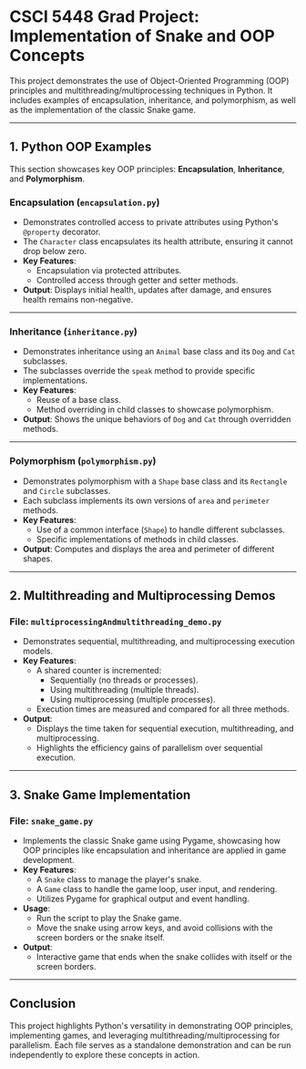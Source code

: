 # CSCI 5448 Grad Project: Implementation of Snake and OOP Concepts
This project demonstrates the use of Object-Oriented Programming (OOP) principles and multithreading/multiprocessing techniques in Python. It includes examples of encapsulation, inheritance, and polymorphism, as well as the implementation of the classic Snake game.

---

## **1. Python OOP Examples**
This section showcases key OOP principles: **Encapsulation**, **Inheritance**, and **Polymorphism**.

### **Encapsulation (`encapsulation.py`)**
- Demonstrates controlled access to private attributes using Python's `@property` decorator.
- The `Character` class encapsulates its health attribute, ensuring it cannot drop below zero.
- **Key Features**:
  - Encapsulation via protected attributes.
  - Controlled access through getter and setter methods.
- **Output**:
  Displays initial health, updates after damage, and ensures health remains non-negative.

---

### **Inheritance (`inheritance.py`)**
- Demonstrates inheritance using an `Animal` base class and its `Dog` and `Cat` subclasses.
- The subclasses override the `speak` method to provide specific implementations.
- **Key Features**:
  - Reuse of a base class.
  - Method overriding in child classes to showcase polymorphism.
- **Output**:
  Shows the unique behaviors of `Dog` and `Cat` through overridden methods.

---

### **Polymorphism (`polymorphism.py`)**
- Demonstrates polymorphism with a `Shape` base class and its `Rectangle` and `Circle` subclasses.
- Each subclass implements its own versions of `area` and `perimeter` methods.
- **Key Features**:
  - Use of a common interface (`Shape`) to handle different subclasses.
  - Specific implementations of methods in child classes.
- **Output**:
  Computes and displays the area and perimeter of different shapes.

---

## **2. Multithreading and Multiprocessing Demos**
### **File: `multiprocessingAndmultithreading_demo.py`**
- Demonstrates sequential, multithreading, and multiprocessing execution models.
- **Key Features**:
  - A shared counter is incremented:
    - Sequentially (no threads or processes).
    - Using multithreading (multiple threads).
    - Using multiprocessing (multiple processes).
  - Execution times are measured and compared for all three methods.
- **Output**:
  - Displays the time taken for sequential execution, multithreading, and multiprocessing.
  - Highlights the efficiency gains of parallelism over sequential execution.

---

## **3. Snake Game Implementation**
### **File: `snake_game.py`**
- Implements the classic Snake game using Pygame, showcasing how OOP principles like encapsulation and inheritance are applied in game development.
- **Key Features**:
  - A `Snake` class to manage the player's snake.
  - A `Game` class to handle the game loop, user input, and rendering.
  - Utilizes Pygame for graphical output and event handling.
- **Usage**:
  - Run the script to play the Snake game.
  - Move the snake using arrow keys, and avoid collisions with the screen borders or the snake itself.
- **Output**:
  - Interactive game that ends when the snake collides with itself or the screen borders.

---

## **Conclusion**
This project highlights Python's versatility in demonstrating OOP principles, implementing games, and leveraging multithreading/multiprocessing for parallelism. Each file serves as a standalone demonstration and can be run independently to explore these concepts in action.
